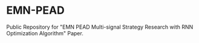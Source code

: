 # EMN-PEAD
Public Repository for "EMN PEAD Multi-signal Strategy Research  with RNN Optimization Algorithm" Paper.

